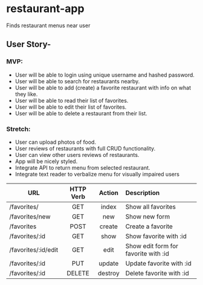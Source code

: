 # restaurant-app
Finds restaurant menus near user

## User Story-
### MVP:
  * User will be able to login using unique username and hashed password.
  * User will be able to search for restaurants nearby.
  * User will be able to add (create) a favorite restaurant with info on what they like.
  * User will be able to read their list of favorites.
  * User will be able to edit their list of favorites.
  * User will be able to delete a restaurant from their list.

### Stretch:
  * User can upload photos of food.
  * User reviews of restaurants with full CRUD functionality.
  * User can view other users reviews of restaurants.
  * App will be nicely styled.
  * Integrate API to return menu from selected restaurant.
  * Integrate text reader to verbalize menu for visually impaired users

|URL        | HTTP Verb | Action | Description       |
|-----------|:---------:|:------:|:------------------|
|/favorites/    | GET       | index  | Show all favorites    |
|/favorites/new | GET       | new    | Show new form     |
|/favorites     | POST      | create | Create a favorite    |
|/favorites/:id | GET       | show   | Show favorite with :id|
|/favorites/:id/edit| GET   | edit   | Show edit form for favorite with :id|
|/favorites/:id | PUT     | update | Update favorite with :id |
|/favorites/:id | DELETE    | destroy| Delete favorite with :id|
